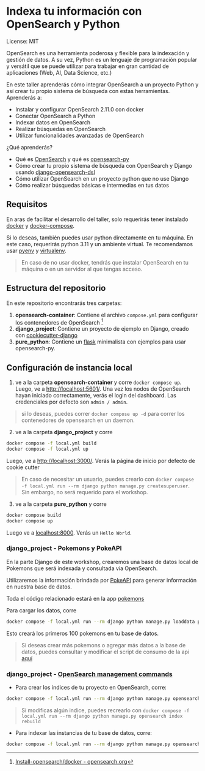 # Indexa tu información con OpenSearch y Python

License: MIT

OpenSearch es una herramienta poderosa y flexible para la indexación y gestión de datos. A su vez, Python es un lenguaje de programación popular y versátil que se puede utilizar para trabajar en gran cantidad de aplicaciones (Web, AI, Data Science, etc.)

En este taller aprenderás cómo integrar OpenSearch a un proyecto Python y así crear tu propio sistema de búsqueda con estas herramientas. Aprenderás a:

- Instalar y configurar OpenSearch 2.11.0 con docker
- Conectar OpenSearch a Python
- Indexar datos en OpenSearch
- Realizar búsquedas en OpenSearch
- Utilizar funcionalidades avanzadas de OpenSearch

¿Qué aprenderás?

- Qué es [OpenSearch](https://opensearch.org/) y qué es [opensearch-py](https://opensearch.org/docs/latest/clients/python-low-level/)
- Cómo crear tu propio sistema de búsqueda con OpenSearch y Django usando [django-opensearch-dsl](https://github.com/Codoc-os/django-opensearch-dsl)
- Cómo utilizar OpenSearch en un proyecto python que no use Django
- Cómo realizar búsquedas básicas e intermedias en tus datos

## Requisitos

En aras de facilitar el desarrollo del taller, solo requerirás tener instalado [docker](https://docs.docker.com/) y [docker-compose](https://docs.docker.com/compose/).

Si lo deseas, también puedes usar python directamente en tu máquina. En este caso, requerirás python 3.11 y un ambiente virtual. Te recomendamos usar [pyenv](https://github.com/pyenv/pyenv) y [virtualenv](https://virtualenv.pypa.io/en/latest/index.html).

> En caso de no usar docker, tendrás que instalar OpenSearch en tu máquina o en un servidor al que tengas acceso.

## Estructura del repositorio

En este repositorio encontrarás tres carpetas:

1. **opensearch-container**: Contiene el archivo `compose.yml` para configurar los contenedores de OpenSearch [^1]
2. **django_project**: Contiene un proyecto de ejemplo en Django, creado con [cookiecutter-django](https://github.com/cookiecutter/cookiecutter-django)
3. **pure_python**: Contiene un [flask](https://flask.palletsprojects.com/en/3.0.x/) minimalista con ejemplos para usar opensearch-py.

## Configuración de instancia local

1. ve a la carpeta **opensearch-container** y corre `docker compose up`. Luego, ve a [http://localhost:5601/](http://localhost:5601/). Una vez los nodos de OpenSearch hayan iniciado correctamente, verás el login del dashboard. Las credenciales por defecto son `admin / admin`.

> si lo deseas, puedes correr `docker compose up -d` para correr los contenedores de opensearch en un daemon.

2. ve a la carpeta **django_project** y corre

```bash
docker compose -f local.yml build
docker compose -f local.yml up
```

Luego, ve a [http://localhost:3000/](http://localhost:3000/). Verás la página de inicio por defecto de cookie cutter

> En caso de necesitar un usuario, puedes crearlo con `docker compose -f local.yml run --rm django python manage.py createsuperuser`. Sin embargo, no será requerido para el workshop.

3. ve a la carpeta **pure_python** y corre

```bash
docker compose build
docker compose up
```

Luego ve a [localhost:8000](http://localhost:8000/). Verás un `Hello World`.

### **django_project** - Pokemons y PokeAPI

En la parte Django de este workshop, crearemos una base de datos local de Pokemons que será indexada y consultada via OpenSearch.

Utilizaremos la información brindada por [PokeAPI](https://pokeapi.co/docs/v2) para generar información en nuestra base de datos.

Toda el código relacionado estará en la app [pokemons](django_project/opensearch_workshop/pokemons/)

Para cargar los datos, corre

```bash
docker compose -f local.yml run --rm django python manage.py loaddata pokemons
```

Esto creará los primeros 100 pokemons en tu base de datos.

> Si deseas crear más pokemons o agregar más datos a la base de datos, puedes consultar y modificar el script de consumo de la api [aquí](django_project/opensearch_workshop/pokemons/utils.py)

[^1]: [Install-opensearch/docker - opensearch.org](https://opensearch.org/docs/latest/install-and-configure/install-opensearch/docker/#sample-docker-composeyml)

### **django_project** - [OpenSearch management commands](https://django-opensearch-dsl.readthedocs.io/en/latest/management/)

- Para crear los indices de tu proyecto en OpenSearch, corre:

```bash
docker compose -f local.yml run --rm django python manage.py opensearch index create
```

> Si modificas algún indice, puedes recrearlo con `docker compose -f local.yml run --rm django python manage.py opensearch index rebuild`

- Para indexar las instancias de tu base de datos, corre:

```bash
docker compose -f local.yml run --rm django python manage.py opensearch document index
```
